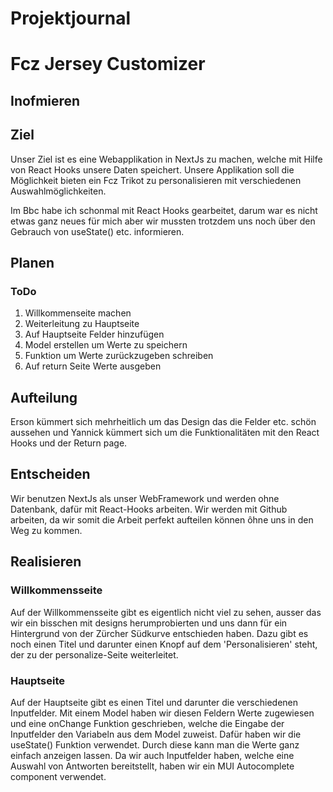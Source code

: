 # Projektjournal

# Fcz Jersey Customizer

## Inofmieren

## Ziel

Unser Ziel ist es eine Webapplikation in NextJs zu machen, welche mit Hilfe von React Hooks unsere Daten speichert. Unsere Applikation soll die Möglichkeit bieten ein Fcz Trikot zu
personalisieren mit verschiedenen Auswahlmöglichkeiten.

Im Bbc habe ich schonmal mit React Hooks gearbeitet, darum war es nicht etwas ganz neues für mich aber wir mussten trotzdem uns noch über den Gebrauch von useState() etc. informieren.



## Planen

### ToDo

1. Willkommenseite machen
2. Weiterleitung zu Hauptseite
3. Auf Hauptseite Felder hinzufügen
4. Model erstellen um Werte zu speichern
5. Funktion um Werte zurückzugeben schreiben
6. Auf return Seite Werte ausgeben

## Aufteilung

Erson kümmert sich mehrheitlich um das Design das die Felder etc. schön aussehen und Yannick kümmert sich um die Funktionalitäten mit den React Hooks und der Return page.

## Entscheiden

Wir benutzen NextJs als unser WebFramework und werden ohne Datenbank, dafür mit React-Hooks arbeiten. Wir werden mit Github arbeiten, da wir somit die Arbeit perfekt aufteilen können ôhne uns in den Weg zu kommen.

## Realisieren

### Willkommensseite

Auf der Willkommensseite gibt es eigentlich nicht viel zu sehen, ausser das wir ein bisschen mit designs herumprobierten und uns dann für ein Hintergrund von der Zürcher Südkurve entschieden haben. Dazu gibt es noch einen Titel und darunter einen Knopf auf dem 'Personalisieren' steht, der zu der personalize-Seite weiterleitet. 

### Hauptseite 

Auf der Hauptseite gibt es einen Titel und darunter die verschiedenen Inputfelder. Mit einem Model haben wir diesen Feldern Werte zugewiesen und eine onChange Funktion geschrieben,
welche die Eingabe der Inputfelder den Variabeln aus dem Model zuweist. Dafür haben wir die useState() Funktion verwendet. Durch diese kann man die Werte ganz einfach anzeigen lassen.
Da wir auch Inputfelder haben, welche eine Auswahl von Antworten bereitstellt, haben wir ein MUI Autocomplete component verwendet. 




